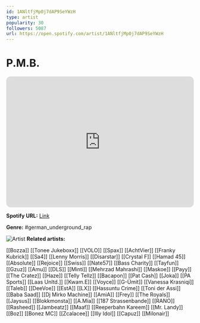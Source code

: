 ```yaml
---
id: 1ANltfjMp0j7dAP9SeYWzH
type: artist
popularity: 30
followers: 5087
url: https://open.spotify.com/artist/1ANltfjMp0j7dAP9SeYWzH
---
```

# P.M.B.

<iframe style="border-radius:12px" src="https://open.spotify.com/embed/artist/1ANltfjMp0j7dAP9SeYWzH" width="100%" height="352" frameBorder="0" allowfullscreen="" allow="autoplay; clipboard-write; encrypted-media; fullscreen; picture-in-picture" loading="lazy"></iframe>

**Spotify URL:** [Link](https://open.spotify.com/artist/1ANltfjMp0j7dAP9SeYWzH)

**Genre:**  #german_underground_rap

![Artist](https://i.scdn.co/image/ab6761610000e5eb6b91a73191cb09f1fe459dfd)
**Related artists:**

[[Bozza]]
[[Tonee Jukeboxx]]
[[VOLO]]
[[Spax]]
[[AchtVier]]
[[Franky Kubrick]]
[[Sa4]]
[[Lenny Morris]]
[[Disarstar]]
[[Crystal F]]
[[Hamad 45]]
[[Absolute]]
[[Rejoice]]
[[Swiss]]
[[Nate57]]
[[Bass Charity]]
[[Tayfun]]
[[Gzuz]]
[[Amu]]
[[DLS]]
[[Minti]]
[[Mehrzad Mahrashi]]
[[Maskoe]]
[[Payy]]
[[The Cratez]]
[[Haze]]
[[Telly Tellz]]
[[Bacapon]]
[[Pat Cash]]
[[Joka]]
[[PA Sports]]
[[Laas Unltd.]]
[[Kwam.E]]
[[Voyce]]
[[G-Ümit]]
[[Vanessa Krasniqi]]
[[Taleb]]
[[DeeVoe]]
[[EstA]]
[[LX]]
[[Hassuntu Crime]]
[[Toni der Assi]]
[[Baba Saad]]
[[Dj Mirko Machine]]
[[AmiA]]
[[Frey]]
[[The Royals]]
[[Jaysus]]
[[Blokkmonsta]]
[[A.Mia]]
[[187 Strassenbande]]
[[RANO]]
[[Rasheed]]
[[Jambeatz]]
[[Maaf]]
[[Reeperbahn Kareem]]
[[Mr. Landy]]
[[Boz]]
[[Bonez MC]]
[[Zcalacee]]
[[Illy Idol]]
[[Capuz]]
[[Milonair]]
